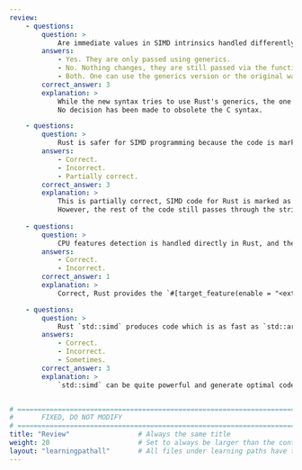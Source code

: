 ```yaml
---
review:
    - questions:
        question: >
            Are immediate values in SIMD intrinsics handled differently in Rust?
        answers:
            - Yes. They are only passed using generics.
            - No. Nothing changes, they are still passed via the function arguments.
            - Both. One can use the generics version or the original way of passing via the function arguments.
        correct_answer: 3
        explanation: >
            While the new syntax tries to use Rust's generics, the one that mimics C prototypes is still supported, to allow easier migration from code bases written in C.
            No decision has been made to obsolete the C syntax.

    - questions:
        question: >
            Rust is safer for SIMD programming because the code is marked safe.
        answers:
            - Correct.
            - Incorrect.
            - Partially correct.
        correct_answer: 3
        explanation: >
            This is partially correct, SIMD code for Rust is marked as `unsafe` so in that sense it is still possible for a security related bug to creep in the code.
            However, the rest of the code still passes through the strict Rust compiler checks.
               
    - questions:
        question: >
            CPU features detection is handled directly in Rust, and there is no need for manual checking (for example, using HWCAPS).
        answers:
            - Correct.
            - Incorrect.
        correct_answer: 1
        explanation: >
            Correct, Rust provides the `#[target_feature(enable = "<extension>")]` which can be used to denote that a particular function requires the needed `<extension>` to be executed. In C on Linux that can be done using IFUNC and FMV (Function Multi Versioning) but only on GCC/Clang compilers.

    - questions:
        question: >
            Rust `std::simd` produces code which is as fast as `std::arch`.
        answers:
            - Correct.
            - Incorrect.
            - Sometimes.
        correct_answer: 3
        explanation: >
            `std::simd` can be quite powerful and generate optimal code, but there are specific instructions on all architectures that do not exactly map well to a portable API. To take advantage of these instructions, you have to use `std::arch` if they have corresponding intrinsics enabled.


# ================================================================================
#       FIXED, DO NOT MODIFY
# ================================================================================
title: "Review"                 # Always the same title
weight: 20                      # Set to always be larger than the content in this path
layout: "learningpathall"       # All files under learning paths have this same wrapper
---
```

